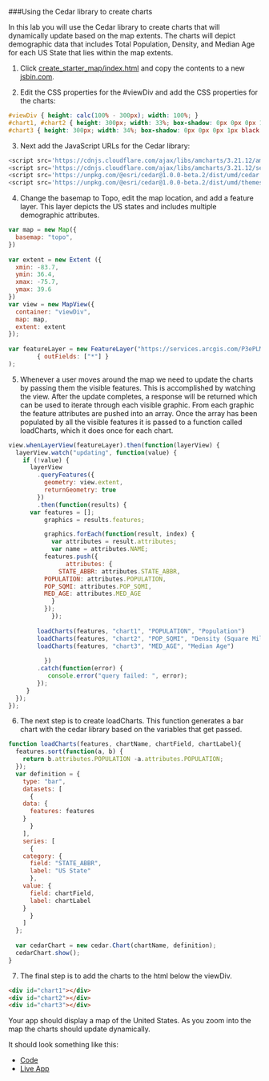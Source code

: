 ###Using the Cedar library to create charts

In this lab you will use the Cedar library to create charts that will dynamically update based on the map extents.  The charts will depict demographic data that includes Total Population, Density, and Median Age for each US State that lies within the map extents.

1.	Click [create_starter_map/index.html](../create_starter_map/index.html) and copy the contents to a new [jsbin.com](http://jsbin.com).

2.	Edit the CSS properties for the #viewDiv and add the CSS properties for the charts:

```css
#viewDiv { height: calc(100% - 300px); width: 100%; }
#chart1, #chart2 { height: 300px; width: 33%; box-shadow: 0px 0px 0px 1px black inset; float: left;}
#chart3 { height: 300px; width: 34%; box-shadow: 0px 0px 0px 1px black inset; float: right;}
```

3.	Next add the JavaScript URLs for the Cedar library:

```javascript
<script src='https://cdnjs.cloudflare.com/ajax/libs/amcharts/3.21.12/amcharts.js'></script>
<script src='https://cdnjs.cloudflare.com/ajax/libs/amcharts/3.21.12/serial.js'></script>
<script src='https://unpkg.com/@esri/cedar@1.0.0-beta.2/dist/umd/cedar.js'></script>
<script src='https://unpkg.com/@esri/cedar@1.0.0-beta.2/dist/umd/themes/amCharts/calcite.js'></script>
```

4.	Change the basemap to Topo, edit the map location, and add a feature layer.  This layer depicts the US states and includes multiple demographic attributes.

```javascript
var map = new Map({
  basemap: "topo",
})
      
var extent = new Extent ({
  xmin: -83.7,
  ymin: 36.4,
  xmax: -75.7,
  ymax: 39.6
})
var view = new MapView({
  container: "viewDiv",
  map: map,
  extent: extent
});
		  
var featureLayer = new FeatureLayer("https://services.arcgis.com/P3ePLMYs2RVChkJx/arcgis/rest/services/USA_States_Generalized/FeatureServer/0",
        { outFields: ["*"] }
); 
```

5.	Whenever a user moves around the map we need to update the charts by passing them the visible features.  This is accomplished by watching the view.  After the update completes, a response will be returned which can be used to iterate through each visible graphic.  From each graphic the feature attributes are pushed into an array.  Once the array has been populated by all the visible features it is passed to a function called loadCharts, which it does once for each chart.

```javascript
view.whenLayerView(featureLayer).then(function(layerView) {
  layerView.watch("updating", function(value) {
    if (!value) {
      layerView
        .queryFeatures({
          geometry: view.extent,
          returnGeometry: true
        })
        .then(function(results) {
	  var features = [];
          graphics = results.features;

          graphics.forEach(function(result, index) {
            var attributes = result.attributes;
            var name = attributes.NAME;
	      features.push({
                attributes: {
	          STATE_ABBR: attributes.STATE_ABBR,
		  POPULATION: attributes.POPULATION,
		  POP_SQMI: attributes.POP_SQMI,
		  MED_AGE: attributes.MED_AGE
	        }
	      });
            });
				  
	    loadCharts(features, "chart1", "POPULATION", "Population")
	    loadCharts(features, "chart2", "POP_SQMI", "Density (Square Mile)")
	    loadCharts(features, "chart3", "MED_AGE", "Median Age")
                  
          })
        .catch(function(error) {
           console.error("query failed: ", error);
        });
     }
  });
});
```

6.	The next step is to create loadCharts.  This function generates a bar chart with the cedar library based on the variables that get passed.

```javascript
function loadCharts(features, chartName, chartField, chartLabel){
  features.sort(function(a, b) {
    return b.attributes.POPULATION -a.attributes.POPULATION;
  });
  var definition = {
    type: "bar",
    datasets: [
      {
	data: {
	  features: features
	}
      }
    ],
    series: [
      {
	category: {
	  field: "STATE_ABBR",
	  label: "US State"
      },
	value: {
	  field: chartField,
	  label: chartLabel
	}
      }
    ]
  };
	
  var cedarChart = new cedar.Chart(chartName, definition);
  cedarChart.show();
}
```

7.	The final step is to add the charts to the html below the viewDiv.

```html
<div id="chart1"></div>
<div id="chart2"></div> 
<div id="chart3"></div>
```

 Your app should display a map of the United States.  As you zoom into the map the charts should update dynamically.
 
 It should look something like this:
* [Code](index.html)
* [Live App](http://jofraley.github.io/Hacking_JavaScript/labs/jsapi/cedar_charts/index.html)
